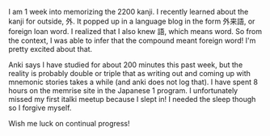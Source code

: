 I am 1 week into memorizing the 2200 kanji. I recently learned about the kanji for outside, 外. It popped up in a language blog in the form 外来語, or foreign loan word. I realized that I also knew 語, which means word. So from the context, I was able to infer that the compound meant foreign word! I'm pretty excited about that.  

Anki says I have studied for about 200 minutes this past week, but the reality is probably double or triple that as writing out and coming up with mnemonic stories takes a while (and anki does not log that). I have spent 8 hours on the memrise site in the Japanese 1 program. I unfortunately missed my first italki meetup because I slept in! I needed the sleep though so I forgive myself. 

Wish me luck on continual progress!
